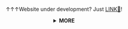 <div align="center">

</div>

<div align="center">

↑↑↑Website under development? Just [LINK🔗](https://pathsonthego.vercel.app)!

</div>

<details>
<summary align="center"> <b> MORE </b> </summary>

- 💭 Hope to: `0 Warning(s),0 Error(s)`
- `good for you, good for you`

</details>
